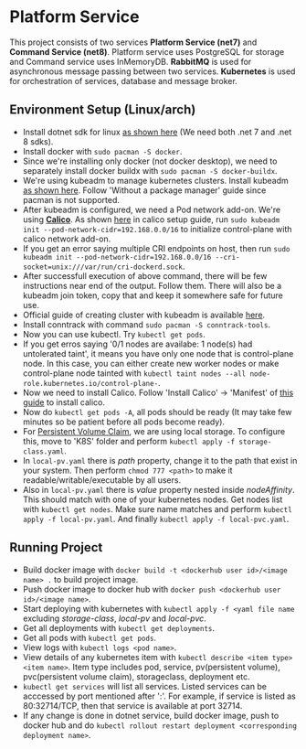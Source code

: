 # Platform Service

This project consists of two services **Platform Service (net7)** and **Command Service (net8)**. Platform service uses PostgreSQL for storage and Command service uses InMemoryDB. **RabbitMQ** is used for asynchronous message passing between two services. **Kubernetes** is used for orchestration of services, database and message broker.

## Environment Setup (Linux/arch)
* Install dotnet sdk for linux [as shown here](https://learn.microsoft.com/en-us/dotnet/core/install/linux-scripted-manual#scripted-install) (We need both .net 7 and .net 8 sdks).
* Install docker with `sudo pacman -S docker`.
* Since we're installing only docker (not docker desktop), we need to separately install docker buildx with `sudo pacman -S docker-buildx`.
* We're using kubeadm to manage kubernetes clusters. Install kubeadm [as shown here](https://kubernetes.io/docs/setup/production-environment/tools/kubeadm/install-kubeadm/). Follow 'Without a package manager' guide since pacman is not supported.
* After kubeadm is configured, we need a Pod network add-on. We're using [**Calico**](https://www.tigera.io/project-calico/). As shown [here](https://docs.tigera.io/calico/latest/getting-started/kubernetes/hardway/standing-up-kubernetes) in calico setup guide, run `sudo kubeadm init --pod-network-cidr=192.168.0.0/16` to initialize control-plane with calico network add-on.
* If you get an error saying multiple CRI endpoints on host, then run `sudo kubeadm init --pod-network-cidr=192.168.0.0/16 --cri-socket=unix:///var/run/cri-dockerd.sock`.
* After successfull execution of above command, there will be few instructions near end of the output. Follow them. There will also be a kubeadm join token, copy that and keep it somewhere safe for future use.
* Official guide of creating cluster with kubeadm is available [here](https://kubernetes.io/docs/setup/production-environment/tools/kubeadm/create-cluster-kubeadm/).
* Install conntrack with command `sudo pacman -S conntrack-tools`.
* Now you can use kubectl. Try `kubectl get pods`.
* If you get erros saying '0/1 nodes are availabe: 1 node(s) had untolerated taint', it means you have only one node that is control-plane node. In this case, you can either create new worker nodes or make control-plane node tainted with `kubectl taint nodes --all node-role.kubernetes.io/control-plane-`.
* Now we need to install Calico. Follow 'Install Calico' -> 'Manifest' of [this guide](https://docs.tigera.io/calico/latest/getting-started/kubernetes/self-managed-onprem/onpremises#install-calico) to install calico.
* Now do `kubectl get pods -A`, all pods should be ready (It may take few minutes so be patient before all pods become ready).
* For [Persistent Volume Claim](https://kubernetes.io/docs/concepts/storage/persistent-volumes/), we are using local storage. To configure this, move to 'K8S' folder and perform `kubectl apply -f storage-class.yaml`.
* In `local-pv.yaml` there is _path_ property, change it to the path that exist in your system. Then perform `chmod 777 <path>` to make it readable/writable/executable by all users. 
* Also in `local-pv.yaml` there is _value_ property nested inside _nodeAffinity_. This should match with one of your kubernetes nodes. Get nodes list with `kubectl get nodes`. Make sure name matches and perform `kubectl apply -f local-pv.yaml`. And finally `kubectl apply -f local-pvc.yaml`.

## Running Project
* Build docker image with `docker build -t <dockerhub user id>/<image name> .` to build project image.
* Push docker image to docker hub with `docker push <dockerhub user id>/<image name>`.
* Start deploying with kubernetes with `kubectl apply -f <yaml file name` excluding _storage-class_, _local-pv_ and _local-pvc_.
* Get all deployments with `kubectl get deployments`.
* Get all pods with `kubectl get pods`.
* View logs with `kubectl logs <pod name>`.
* View details of any kubernetes item with `kubectl describe <item type> <item name>`. Item type includes pod, service, pv(persistent volume), pvc(persistent volume claim), storageclass, deployment etc.
* `kubectl get services` will list all services. Listed services can be acccessed by port mentioned after ':'. For example, if service is listed as 80:32714/TCP, then that service is available at port 32714.
* If any change is done in dotnet service, build docker image, push to docker hub and do `kubectl rollout restart deployment <corresponding deployment name>`.